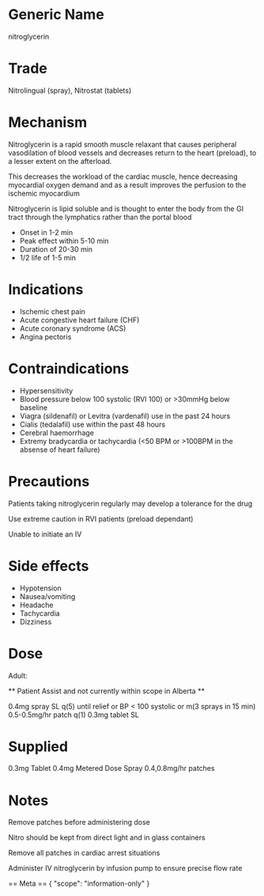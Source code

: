 # Generic Name

nitroglycerin

# Trade

Nitrolingual (spray), Nitrostat (tablets)

# Mechanism

Nitroglycerin is a rapid smooth muscle relaxant that causes peripheral vasodilation of blood vessels and decreases return to the heart (preload), to a lesser extent on the afterload.

This decreases the workload of the cardiac muscle, hence decreasing myocardial oxygen demand and as a result improves the perfusion to the ischemic myocardium

Nitroglycerin is lipid soluble and is thought to enter the body from the GI tract through the lymphatics rather than the portal blood

- Onset in 1-2 min
- Peak effect within 5-10 min
- Duration of 20-30 min
- 1/2 life of 1-5 min

# Indications

- Ischemic chest pain
- Acute congestive heart failure (CHF)
- Acute coronary syndrome (ACS)
- Angina pectoris

# Contraindications

- Hypersensitivity
- Blood pressure below 100 systolic (RVI 100) or >30mmHg below baseline
- Viagra (sildenafil) or Levitra (vardenafil) use in the past 24 hours
- Cialis (tedalafil) use within the past 48 hours
- Cerebral haemorrhage
- Extremy bradycardia or tachycardia (<50 BPM or >100BPM in the absense of heart failure)

# Precautions

Patients taking nitroglycerin regularly may develop a tolerance for the drug

Use extreme caution in RVI patients (preload dependant)

Unable to initiate an IV

# Side effects

- Hypotension
- Nausea/vomiting
- Headache
- Tachycardia
- Dizziness

# Dose

Adult:

** Patient Assist and not currently within scope in Alberta **

0.4mg spray SL q(5) until relief or BP < 100 systolic or m(3 sprays in 15 min)
0.5-0.5mg/hr patch q(1)
0.3mg tablet SL

# Supplied

0.3mg Tablet
0.4mg Metered Dose Spray
0.4,0.8mg/hr patches

# Notes

Remove patches before administering dose

Nitro should be kept from direct light and in glass containers

Remove all patches in cardiac arrest situations

Administer IV nitroglycerin by infusion pump to ensure precise flow rate

== Meta ==
{
"scope": "information-only"
}
